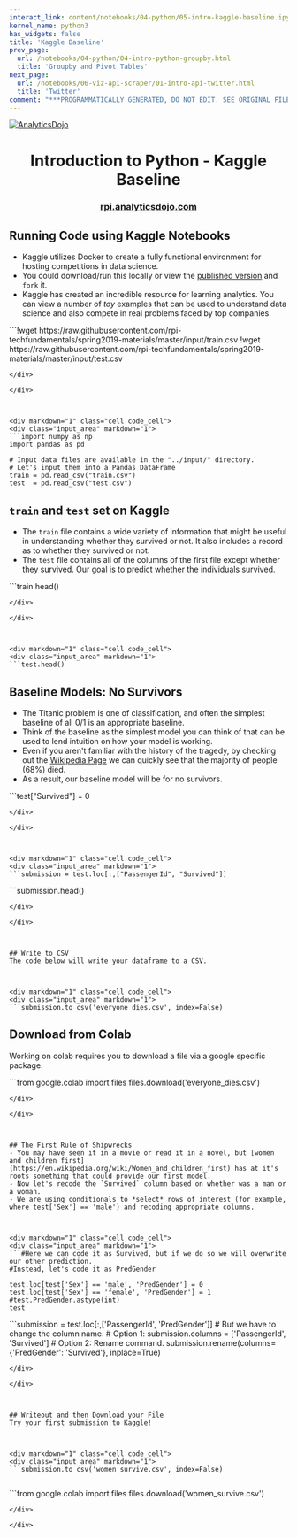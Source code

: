 ```yaml
---
interact_link: content/notebooks/04-python/05-intro-kaggle-baseline.ipynb
kernel_name: python3
has_widgets: false
title: 'Kaggle Baseline'
prev_page:
  url: /notebooks/04-python/04-intro-python-groupby.html
  title: 'Groupby and Pivot Tables'
next_page:
  url: /notebooks/06-viz-api-scraper/01-intro-api-twitter.html
  title: 'Twitter'
comment: "***PROGRAMMATICALLY GENERATED, DO NOT EDIT. SEE ORIGINAL FILES IN /content***"
---
```



[![AnalyticsDojo](https://github.com/rpi-techfundamentals/spring2019-materials/blob/master/fig/final-logo.png?raw=1)](http://rpi.analyticsdojo.com)
<center><h1>Introduction to Python - Kaggle Baseline</h1></center>
<center><h3><a href = 'http://rpi.analyticsdojo.com'>rpi.analyticsdojo.com</a></h3></center>






## Running Code using Kaggle Notebooks
- Kaggle utilizes Docker to create a fully functional environment for hosting competitions in data science.
- You could download/run this locally or view the [published version](https://www.kaggle.com/analyticsdojo/titanic-baseline-models-analyticsdojo-python/editnb) and `fork` it. 
- Kaggle has created an incredible resource for learning analytics.  You can view a number of *toy* examples that can be used to understand data science and also compete in real problems faced by top companies. 



<div markdown="1" class="cell code_cell">
<div class="input_area" markdown="1">
```!wget https://raw.githubusercontent.com/rpi-techfundamentals/spring2019-materials/master/input/train.csv
!wget https://raw.githubusercontent.com/rpi-techfundamentals/spring2019-materials/master/input/test.csv

```
</div>

</div>



<div markdown="1" class="cell code_cell">
<div class="input_area" markdown="1">
```import numpy as np 
import pandas as pd 

# Input data files are available in the "../input/" directory.
# Let's input them into a Pandas DataFrame
train = pd.read_csv("train.csv")
test  = pd.read_csv("test.csv")

```
</div>

</div>



## `train` and `test` set on Kaggle
- The `train` file contains a wide variety of information that might be useful in understanding whether they survived or not. It also includes a record as to whether they survived or not.
- The `test` file contains all of the columns of the first file except whether they survived. Our goal is to predict whether the individuals survived.



<div markdown="1" class="cell code_cell">
<div class="input_area" markdown="1">
```train.head()

```
</div>

</div>



<div markdown="1" class="cell code_cell">
<div class="input_area" markdown="1">
```test.head()

```
</div>

</div>



## Baseline Models: No Survivors
- The Titanic problem is one of classification, and often the simplest baseline of all 0/1 is an appropriate baseline.
- Think of the baseline as the simplest model you can think of that can be used to lend intuition on how your model is working. 
- Even if you aren't familiar with the history of the tragedy, by checking out the [Wikipedia Page](https://en.wikipedia.org/wiki/RMS_Titanic) we can quickly see that the majority of people (68%) died.
- As a result, our baseline model will be for no survivors.



<div markdown="1" class="cell code_cell">
<div class="input_area" markdown="1">
```test["Survived"] = 0

```
</div>

</div>



<div markdown="1" class="cell code_cell">
<div class="input_area" markdown="1">
```submission = test.loc[:,["PassengerId", "Survived"]]

```
</div>

</div>



<div markdown="1" class="cell code_cell">
<div class="input_area" markdown="1">
```submission.head()

```
</div>

</div>



## Write to CSV
The code below will write your dataframe to a CSV. 



<div markdown="1" class="cell code_cell">
<div class="input_area" markdown="1">
```submission.to_csv('everyone_dies.csv', index=False)

```
</div>

</div>



## Download from Colab
Working on colab requires you to download a file via a google specific package.  



<div markdown="1" class="cell code_cell">
<div class="input_area" markdown="1">
```from google.colab import files
files.download('everyone_dies.csv')

```
</div>

</div>



## The First Rule of Shipwrecks
- You may have seen it in a movie or read it in a novel, but [women and children first](https://en.wikipedia.org/wiki/Women_and_children_first) has at it's roots something that could provide our first model.
- Now let's recode the `Survived` column based on whether was a man or a woman.  
- We are using conditionals to *select* rows of interest (for example, where test['Sex'] == 'male') and recoding appropriate columns.



<div markdown="1" class="cell code_cell">
<div class="input_area" markdown="1">
```#Here we can code it as Survived, but if we do so we will overwrite our other prediction. 
#Instead, let's code it as PredGender

test.loc[test['Sex'] == 'male', 'PredGender'] = 0
test.loc[test['Sex'] == 'female', 'PredGender'] = 1
#test.PredGender.astype(int)
test

```
</div>

</div>



<div markdown="1" class="cell code_cell">
<div class="input_area" markdown="1">
```submission = test.loc[:,['PassengerId', 'PredGender']]
# But we have to change the column name.
# Option 1: submission.columns = ['PassengerId', 'Survived']
# Option 2: Rename command.
submission.rename(columns={'PredGender': 'Survived'}, inplace=True)

```
</div>

</div>



## Writeout and then Download your File
Try your first submission to Kaggle!



<div markdown="1" class="cell code_cell">
<div class="input_area" markdown="1">
```submission.to_csv('women_survive.csv', index=False)


```
</div>

</div>



<div markdown="1" class="cell code_cell">
<div class="input_area" markdown="1">
```from google.colab import files
files.download('women_survive.csv')

```
</div>

</div>

